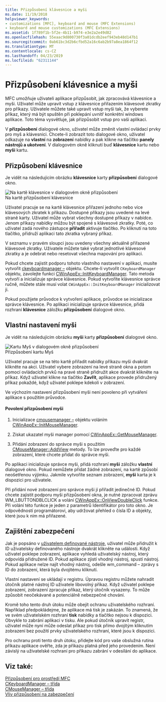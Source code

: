 ```yaml
---
title: Přizpůsobení klávesnice a myši
ms.date: 11/19/2018
helpviewer_keywords:
- customizations [MFC], keyboard and mouse (MFC Extensions)
- keyboard and mouse customizations (MFC Extensions)
ms.assetid: 1f789f1b-5f2e-4b11-b974-e3e2a2e49d82
ms.openlocfilehash: 55eaac9d800730f3a01dcdb2eef943eb48d147b1
ms.sourcegitcommit: 0ab61bc3d2b6cfbd52a16c6ab2b97a8ea1864f12
ms.translationtype: MT
ms.contentlocale: cs-CZ
ms.lasthandoff: 04/23/2019
ms.locfileid: "62311144"
---
```

# <a name="keyboard-and-mouse-customization"></a>Přizpůsobení klávesnice a myši

MFC umožňuje uživateli aplikace přizpůsobit, jak zpracovává klávesnice a myši. Uživatel může upravit vstup z klávesnice přiřazením klávesové zkratky pro příkazy. Uživatele můžete také upravit vstup myši tak, že vyberete příkaz, který má být spuštěn při poklepání uvnitř konkrétní windows aplikace. Toto téma vysvětluje, jak přizpůsobit vstup pro vaši aplikaci.

V **přizpůsobení** dialogové okno, uživatel může změnit vlastní ovládací prvky pro myš a klávesnici. Chcete-li zobrazit toto dialogové okno, uživatel odkazuje na **vlastní** na **zobrazení** nabídky a pak klikne na tlačítko **panely nástrojů a ukotvení**. V dialogovém okně kliknutí buď **klávesnice** kartu nebo **myši** kartu.

## <a name="keyboard-customization"></a>Přizpůsobení klávesnice

Je vidět na následujícím obrázku **klávesnice** karty **přizpůsobení** dialogové okno.

![Na kartě klávesnice v dialogovém okně přizpůsobení](../mfc/media/mfcnextkeyboardtab.png "kartu klávesnice v dialogovém okně přizpůsobení") <br/>
Na kartě přizpůsobení klávesnice

Uživatel pracuje se na kartě klávesnice přiřazení jednoho nebo více klávesových zkratek k příkazu. Dostupné příkazy jsou uvedené na levé straně karty. Uživatel může vybrat všechny dostupné příkazy v nabídce. Jenom příkazy nabídky můžou být spojené s klávesové zkratky. Poté, co uživatel zadá nového zástupce **přiřadit** aktivuje tlačítko. Po kliknutí na toto tlačítko, přidruží aplikaci tato zkratka vybraný příkaz.

V seznamu v pravém sloupci jsou uvedeny všechny aktuálně přiřazené klávesové zkratky. Uživatele můžete také vybrat jednotlivé klávesové zkratky a je odebrat nebo resetovat všechna mapování pro aplikaci.

Pokud chcete zajistit podporu tohoto vlastního nastavení v aplikaci, musíte vytvořit [ckeyboardmanager –](../mfc/reference/ckeyboardmanager-class.md) objektu. Chcete-li vytvořit `CKeyboardManager` objektu, zavolejte funkci [CWinAppEx::InitKeyboardManager](../mfc/reference/cwinappex-class.md#initkeyboardmanager). Tato metoda vytvoří a inicializuje správce klávesnice. Pokud vytvoříte klávesnice správce ručně, můžete stále musí volat `CWinAppEx::InitKeyboardManager` inicializovat ji.

Pokud použijete průvodce k vytvoření aplikace, průvodce se inicializace správce klávesnice. Po aplikaci inicializuje správce klávesnice, přidá rozhraní **klávesnice** záložku **přizpůsobení** dialogové okno.

## <a name="mouse-customization"></a>Vlastní nastavení myši

Je vidět na následujícím obrázku **myši** karty **přizpůsobení** dialogové okno.

![Kartu Myš v dialogovém okně přizpůsobení](../mfc/media/mfcnextmousetab.png "kartu Myš v dialogovém okně přizpůsobení") <br/>
Přizpůsobení kartu Myš

Uživatel pracuje se na této kartě přiřadit nabídky příkazu myši dvakrát klikněte na akci. Uživatel vybere zobrazení na levé straně okna a potom pomocí ovládacích prvků na pravé straně přidružit akce dvakrát klikněte na příkaz. Když uživatel klikne na tlačítko **Zavřít**, aplikace provede přidružený příkaz pokaždé, když uživatel poklepe kdekoli v zobrazení.

Ve výchozím nastavení přizpůsobení myši není povoleno při vytváření aplikace s použitím průvodce.

#### <a name="to-enable-mouse-customization"></a>Povolení přizpůsobení myši

1. Inicializace [cmousemanager –](../mfc/reference/cmousemanager-class.md) objektu voláním [CWinAppEx::InitMouseManager](../mfc/reference/cwinappex-class.md#initmousemanager).

1. Získat ukazatel myši manager pomocí [CWinAppEx::GetMouseManager](../mfc/reference/cwinappex-class.md#getmousemanager).

1. Přidání zobrazení do správce myši s použitím [CMouseManager::AddView](../mfc/reference/cmousemanager-class.md#addview) metody. To lze proveďte pro každé zobrazení, které chcete přidat do správce myši.

Po aplikaci inicializuje správce myši, přidá rozhraní **myši** záložku **vlastní** dialogové okno. Pokud nemůžete přidat žádné zobrazení, na kartě způsobí neošetřenou výjimku. Jakmile vytvoříte seznam zobrazení, **myši** karta je k dispozici pro uživatele.

Při přidání nové zobrazení pro správce myši jí přiřadit jedinečné ID. Pokud chcete zajistit podporu myši přizpůsobení okna, je nutné zpracovat zprávu WM_LBUTTONDBLCLICK a volání [CWinAppEx::OnViewDoubleClick](../mfc/reference/cwinappex-class.md#onviewdoubleclick) funkce. Při volání této funkce je jeden z parametrů Identifikátor pro toto okno. Je odpovědností programátorovi, aby udržovat přehled o čísla ID a objekty, které jsou k nim má přiřazené.

## <a name="security-concerns"></a>Zajištění zabezpečení

Jak je popsáno v [uživatelem definované nástroje](../mfc/user-defined-tools.md), uživatel může přidružit k ID uživatelsky definovaného nástroje dvakrát klikněte na události. Když uživatel poklepe zobrazení, aplikace vyhledá uživatelský nástroj, který odpovídá přidružené ID. Pokud aplikace zjistí vhodný nástroj, spustí nástroj. Pokud aplikace nelze najít vhodný nástroj, odešle wm_command – zprávy s ID do zobrazení, která byla dvojitému kliknutí.

Vlastní nastavení se ukládají v registru. Úpravou registru můžete nahradit útočník platné nástroj ID uživatele libovolný příkaz. Když uživatel poklepe zobrazení, zobrazení zpracuje příkaz, který útočník vysazeny. To může způsobit neočekávané a potenciálně nebezpečné chování.

Kromě toho tento druh útoku může obejít ochranu uživatelského rozhraní. Například předpokládejme, že aplikace má tisk je zakázán. To znamená, že ve svém uživatelském rozhraní **tisk** nabídky a tlačítko nejsou k dispozici. Obvykle to zabrání aplikaci v tisku. Ale pokud útočník upravit registr, uživatel může nyní může odeslat příkaz pro tisk přímo dvojitým kliknutím zobrazení bez použití prvky uživatelského rozhraní, které jsou k dispozici.

Pro ochranu proti tento druh útoku, přidejte kód pro vaše obslužná rutina příkazu aplikace ověřte, zda je příkazu platná před jeho provedením. Není závislý na uživatelské rozhraní pro příkazu zabrání v odesílání do aplikace.

## <a name="see-also"></a>Viz také:

[Přizpůsobení pro prostředí MFC](../mfc/customization-for-mfc.md)<br/>
[CKeyboardManager – třída](../mfc/reference/ckeyboardmanager-class.md)<br/>
[CMouseManager – třída](../mfc/reference/cmousemanager-class.md)<br/>
[Vliv přizpůsobení na zabezpečení](../mfc/security-implications-of-customization.md)
